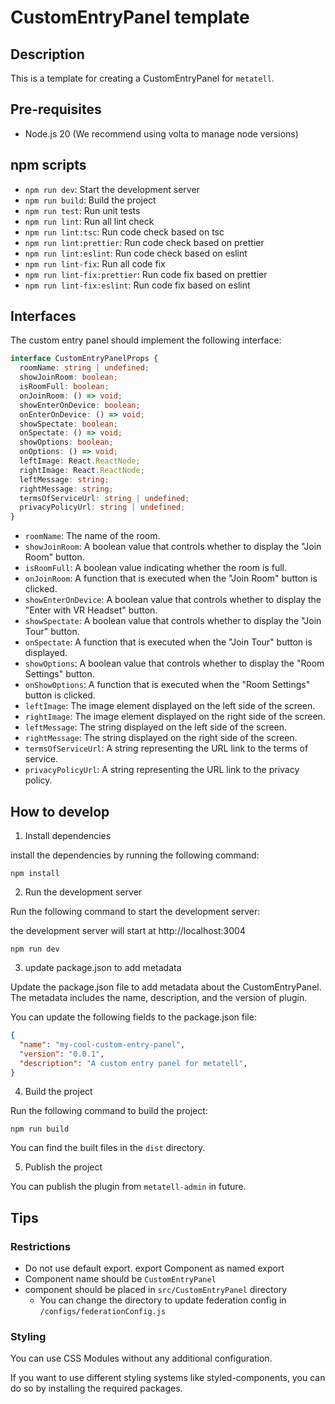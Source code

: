 # CustomEntryPanel template

## Description

This is a template for creating a CustomEntryPanel for `metatell`.

## Pre-requisites

- Node.js 20 (We recommend using volta to manage node versions)

## npm scripts

- `npm run dev`: Start the development server
- `npm run build`: Build the project
- `npm run test`: Run unit tests
- `npm run lint`: Run all lint check
- `npm run lint:tsc`: Run code check based on tsc
- `npm run lint:prettier`: Run code check based on prettier
- `npm run lint:eslint`: Run code check based on eslint
- `npm run lint-fix`: Run all code fix
- `npm run lint-fix:prettier`: Run code fix based on prettier
- `npm run lint-fix:eslint`: Run code fix based on eslint

## Interfaces

The custom entry panel should implement the following interface:

```ts
interface CustomEntryPanelProps {
  roomName: string | undefined;
  showJoinRoom: boolean;
  isRoomFull: boolean;
  onJoinRoom: () => void;
  showEnterOnDevice: boolean;
  onEnterOnDevice: () => void;
  showSpectate: boolean;
  onSpectate: () => void;
  showOptions: boolean;
  onOptions: () => void;
  leftImage: React.ReactNode;
  rightImage: React.ReactNode;
  leftMessage: string;
  rightMessage: string;
  termsOfServiceUrl: string | undefined;
  privacyPolicyUrl: string | undefined;
}
```

- `roomName`: The name of the room.
- `showJoinRoom`: A boolean value that controls whether to display the "Join Room" button.
- `isRoomFull`: A boolean value indicating whether the room is full.
- `onJoinRoom`: A function that is executed when the "Join Room" button is clicked.
- `showEnterOnDevice`: A boolean value that controls whether to display the "Enter with VR Headset" button.
- `showSpectate`: A boolean value that controls whether to display the "Join Tour" button.
- `onSpectate`: A function that is executed when the "Join Tour" button is displayed.
- `showOptions`: A boolean value that controls whether to display the "Room Settings" button.
- `onShowOptions`: A function that is executed when the "Room Settings" button is clicked.
- `leftImage`: The image element displayed on the left side of the screen.
- `rightImage`: The image element displayed on the right side of the screen.
- `leftMessage`: The string displayed on the left side of the screen.
- `rightMessage`: The string displayed on the right side of the screen.
- `termsOfServiceUrl`: A string representing the URL link to the terms of service.
- `privacyPolicyUrl`: A string representing the URL link to the privacy policy.

## How to develop

1. Install dependencies

install the dependencies by running the following command:

```
npm install
```

2. Run the development server

Run the following command to start the development server:

the development server will start at http://localhost:3004

```
npm run dev
```

3. update package.json to add metadata

Update the package.json file to add metadata about the CustomEntryPanel. The metadata includes the name, description, and the version of plugin.

You can update the following fields to the package.json file:

```json
{
  "name": "my-cool-custom-entry-panel",
  "version": "0.0.1",
  "description": "A custom entry panel for metatell",
}
```

4. Build the project

Run the following command to build the project:

```
npm run build
```

You can find the built files in the `dist` directory.

5. Publish the project

You can publish the plugin from `metatell-admin` in future.

## Tips

### Restrictions

- Do not use default export. export Component as named export
- Component name should be `CustomEntryPanel`
- component should be placed in `src/CustomEntryPanel` directory
  - You can change the directory to update federation config in `/configs/federationConfig.js`

### Styling

You can use CSS Modules without any additional configuration.

If you want to use different styling systems like styled-components, you can do so by installing the required packages.

